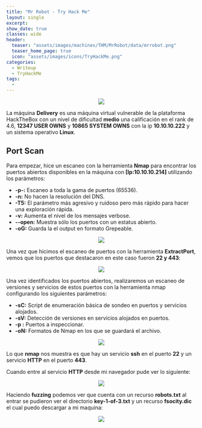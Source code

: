 ```yaml
---
title: "Mr Robot - Try Hack Me"
layout: single
excerpt:
show_date: true
classes: wide
header:
  teaser: "assets/images/machines/THM/MrRobot/data/mrrobot.png"
  teaser_home_page: true
  icon: "assets/images/icons/TryHackMe.png"
categories:
  - Writeup
  - TryHackMe
tags:
  -
---
```


  <p align="center">
  <img src="https://raw.githubusercontent.com/Wiinsad/winsad/master/assets/images/machines/THM/MrRobot/data/MR-ROBOT.jpg">
  </p>

  La máquina **Delivery** es una máquina virtual vulnerable de la plataforma HackTheBox con un nivel de dificultad **medio** una calificación en el rank de 4.6, **12347 USER OWNS** y **10865 SYSTEM OWNS** con la ip **10.10.10.222** y un sistema operativo **Linux**.

## Port Scan

  Para empezar, hice un escaneo con la herramienta **Nmap** para encontrar los puertos abiertos disponibles en la máquina con **[Ip:10.10.10.214]** utilizando los parámetros:

  - **-p-:**    Escaneo a toda la gama de puertos (65536).
  - **-n:**     No hacen la resolución del DNS.
  - **-T5:**    El parámetro más agresivo y ruidoso pero más rápido para hacer una exploración rápida.
  - **-v:**     Aumenta el nivel de los mensajes verbose.
  - **--open:** Muestra sólo los puertos con un estatus abierto.
  - **-oG:**    Guarda la el output en formato Grepeable.

  <p align="center">
  <img src="https://raw.githubusercontent.com/Wiinsad/winsad/master/assets/images/machines/THM/MrRobot/scan/scanPort.png">
  </p>


  Una vez que hicimos el escaneo de puertos con la herramienta **ExtractPort**, vemos que los puertos que destacaron en este caso fueron **22 y 443**:  

  <p align="center">
  <img src="https://raw.githubusercontent.com/Wiinsad/winsad/master/assets/images/machines/THM/MrRobot/scan/Ports.png">
  </p>


  Una vez identificados los puertos abiertos, realizaremos un escaneo de versiones y servicios de estos puertos con la herramienta nmap configurando los siguientes parámetros:

  - **-sC:** Script de enumeración básica de sondeo en puertos y servicios alojados.
  - **-sV:** Detección de versiones en servicios alojados en puertos.
  - **-p :** Puertos a inspeccionar.
  - **-oN:** Formatos de Nmap en los que se guardará el archivo.

  <p align="center">
  <img src="https://raw.githubusercontent.com/Wiinsad/winsad/master/assets/images/machines/THM/MrRobot/scan/PortServ.png">
  </p>

  Lo que **nmap** nos muestra es que hay un servicio **ssh** en el puerto **22** y un servicio **HTTP** en el puerto **443**.

  Cuando entre al servicio **HTTP** desde mi navegador pude ver lo siguiente:

  <p align="center">
  <img src="https://raw.githubusercontent.com/Wiinsad/winsad/master/assets/images/machines/THM/MrRobot/scan/443.png">
  </p>

  Haciendo **fuzzing** podemos ver que cuenta con un recurso **robots.txt** al entrar se pudieron ver el directorio **key-1-of-3.txt** y un recurso **fsocity.dic** el cual puedo descargar a mi maquina:

  <p align="center">
  <img src="https://raw.githubusercontent.com/Wiinsad/winsad/master/assets/images/machines/THM/MrRobot/scan/robots.png">
  </p>
